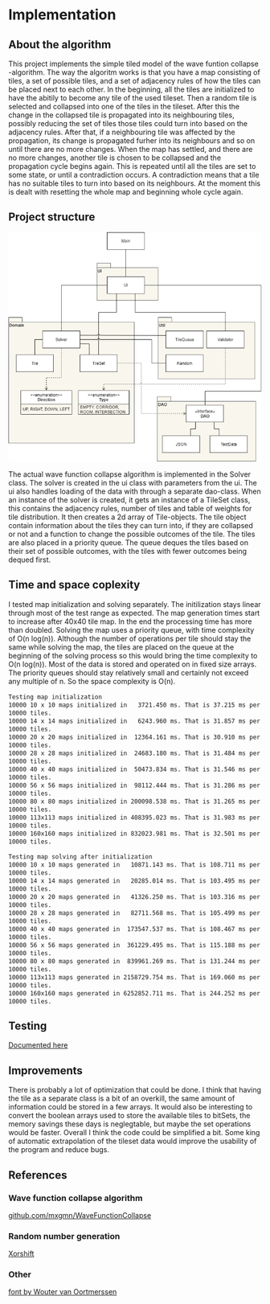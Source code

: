 # Implementation

## About the algorithm
This project implements the simple tiled model of the wave funtion collapse -algorithm.
The way the algoritm works is that you have a map consisting of tiles, a set of possible tiles, and a set of adjacency rules of how the tiles can be placed next to each other.
In the beginning, all the tiles are initialized to have the abitily to become any tile of the used tileset. 
Then a random tile is selected and collapsed into one of the tiles in the tileset. 
After this the change in the collapsed tile is propagated into its neighbouring tiles, possibly reducing the set of tiles those tiles could turn into based on the adjacency rules. 
After that, if a neighbouring tile was affected by the propagation, its change is propagated furher into its neighbours and so on until there are no more changes.
When the map has settled, and there are no more changes, another tile is chosen to be collapsed and the propagation cycle begins again.
This is repeated until all the tiles are set to some state, or until a contradiction occurs.
A contradiction means that a tile has no suitable tiles to turn into based on its neighbours. At the moment this is dealt with resetting the whole map and beginning whole cycle again.

## Project structure
![Structure diagram](https://github.com/juhakaup/WFC_dungeon_gen/blob/master/documentation/structure.png)

The actual wave function collapse algorithm is implemented in the Solver class. The solver is created in the ui class with parameters from the ui. The ui also handles loading of the data with through a separate dao-class. 
When an instance of the solver is created, it gets an instance of a TileSet class, this contains the adjacency rules, number of tiles and table of weights for tile distribution. It then creates a 2d array of Tile-objects. The tile object contain information about the tiles they can turn into, if they are collapsed or not and a function to change the possible outcomes of the tile. The tiles are also placed in a priority queue. The queue deques the tiles based on their set of possible outcomes, with the tiles with fewer outcomes being dequed first.

## Time and space coplexity
I tested map initialization and solving separately. 
The initilization stays linear through most of the test range as expected.
The map generation times start to increase after 40x40 tile map. In the end the processing time has more than doubled. Solving the map uses a priority queue, with time complexity of O(n log(n)). Although the number of operations per tile should stay the same while solving the map, the tiles are placed on the queue at the beginning of the solving process so this would bring the time complexity to O(n log(n)).
Most of the data is stored and operated on in fixed size arrays. The priority queues should stay relatively small and certainly not exceed any multiple of n. So the space complexity is O(n).
```
Testing map initialization
10000 10 x 10 maps initialized in   3721.450 ms. That is 37.215 ms per 10000 tiles.
10000 14 x 14 maps initialized in   6243.960 ms. That is 31.857 ms per 10000 tiles.
10000 20 x 20 maps initialized in  12364.161 ms. That is 30.910 ms per 10000 tiles.
10000 28 x 28 maps initialized in  24683.180 ms. That is 31.484 ms per 10000 tiles.
10000 40 x 40 maps initialized in  50473.834 ms. That is 31.546 ms per 10000 tiles.
10000 56 x 56 maps initialized in  98112.444 ms. That is 31.286 ms per 10000 tiles.
10000 80 x 80 maps initialized in 200098.538 ms. That is 31.265 ms per 10000 tiles.
10000 113x113 maps initialized in 408395.023 ms. That is 31.983 ms per 10000 tiles.
10000 160x160 maps initialized in 832023.981 ms. That is 32.501 ms per 10000 tiles.
```

```
Testing map solving after initialization
10000 10 x 10 maps generated in   10871.143 ms. That is 108.711 ms per 10000 tiles.
10000 14 x 14 maps generated in   20285.014 ms. That is 103.495 ms per 10000 tiles.
10000 20 x 20 maps generated in   41326.250 ms. That is 103.316 ms per 10000 tiles.
10000 28 x 28 maps generated in   82711.568 ms. That is 105.499 ms per 10000 tiles.
10000 40 x 40 maps generated in  173547.537 ms. That is 108.467 ms per 10000 tiles.
10000 56 x 56 maps generated in  361229.495 ms. That is 115.188 ms per 10000 tiles.
10000 80 x 80 maps generated in  839961.269 ms. That is 131.244 ms per 10000 tiles.
10000 113x113 maps generated in 2158729.754 ms. That is 169.060 ms per 10000 tiles.
10000 160x160 maps generated in 6252852.711 ms. That is 244.252 ms per 10000 tiles.

```
## Testing
[Documented here](https://github.com/juhakaup/WFC_dungeon_gen/blob/master/documentation/testing.md)

## Improvements
There is probably a lot of optimization that could be done. I think that having the tile as a separate class is a bit of an overkill, the same amount of information could be stored in a few arrays. It would also be interesting to convert the boolean arrays used to store the available tiles to bitSets, the memory savings these days is neglegtable, but maybe the set operations would be faster. Overall I think the code could be simplified a bit. Some king of automatic extrapolation of the tileset data would improve the usability of the program and reduce bugs.

## References
### Wave function collapse algorithm
[github.com/mxgmn/WaveFunctionCollapse](https://github.com/mxgmn/WaveFunctionCollapse)

### Random number generation
[Xorshift](https://en.wikipedia.org/wiki/Xorshift)

### Other
[font by Wouter van Oortmerssen](http://strlen.com/square/)